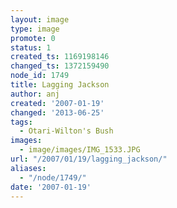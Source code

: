```yaml
---
layout: image
type: image
promote: 0
status: 1
created_ts: 1169198146
changed_ts: 1372159490
node_id: 1749
title: Lagging Jackson
author: anj
created: '2007-01-19'
changed: '2013-06-25'
tags:
  - Otari-Wilton's Bush
images:
  - image/images/IMG_1533.JPG
url: "/2007/01/19/lagging_jackson/"
aliases:
  - "/node/1749/"
date: '2007-01-19'
---
```


